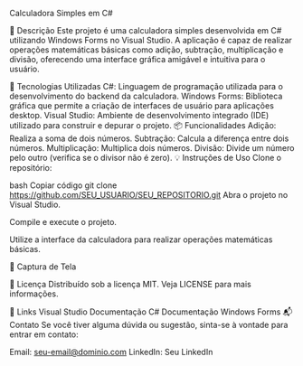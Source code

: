 Calculadora Simples em C#
 
 

📝 Descrição
Este projeto é uma calculadora simples desenvolvida em C# utilizando Windows Forms no Visual Studio. A aplicação é capaz de realizar operações matemáticas básicas como adição, subtração, multiplicação e divisão, oferecendo uma interface gráfica amigável e intuitiva para o usuário.

🚀 Tecnologias Utilizadas
C#: Linguagem de programação utilizada para o desenvolvimento do backend da calculadora.
Windows Forms: Biblioteca gráfica que permite a criação de interfaces de usuário para aplicações desktop.
Visual Studio: Ambiente de desenvolvimento integrado (IDE) utilizado para construir e depurar o projeto.
📦 Funcionalidades
Adição: Realiza a soma de dois números.
Subtração: Calcula a diferença entre dois números.
Multiplicação: Multiplica dois números.
Divisão: Divide um número pelo outro (verifica se o divisor não é zero).
💡 Instruções de Uso
Clone o repositório:

bash
Copiar código
git clone https://github.com/SEU_USUARIO/SEU_REPOSITORIO.git
Abra o projeto no Visual Studio.

Compile e execute o projeto.

Utilize a interface da calculadora para realizar operações matemáticas básicas.

🎨 Captura de Tela

📜 Licença
Distribuído sob a licença MIT. Veja LICENSE para mais informações.

🔗 Links
Visual Studio
Documentação C#
Documentação Windows Forms
📬 Contato
Se você tiver alguma dúvida ou sugestão, sinta-se à vontade para entrar em contato:

Email: seu-email@dominio.com
LinkedIn: Seu LinkedIn
